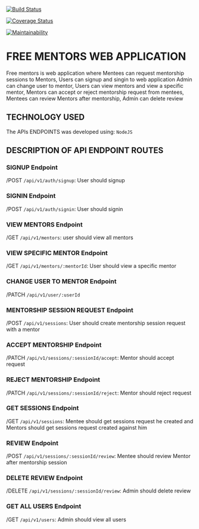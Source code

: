 [![Build Status](https://travis-ci.org/erickyvand/freeMentors.svg?branch=develop)](https://travis-ci.org/erickyvand/freeMentors)

[![Coverage Status](https://coveralls.io/repos/github/erickyvand/freeMentors/badge.svg?branch=develop)](https://coveralls.io/github/erickyvand/freeMentors?branch=develop)

[![Maintainability](https://api.codeclimate.com/v1/badges/00420ac0f5e2b0d24fac/maintainability)](https://codeclimate.com/github/erickyvand/freeMentors/maintainability)

# FREE MENTORS WEB APPLICATION

Free mentors is web application where Mentees can request mentorship sessions to Mentors,
Users can signup and singin to web application
Admin can change user to mentor,
Users can view mentors and view a specific mentor,
Mentors can accept or reject mentorship request from mentees,
Mentees can review Mentors after mentorship,
Admin can delete review

## TECHNOLOGY USED

The APIs ENDPOINTS was developed using: `NodeJS`

## DESCRIPTION OF API ENDPOINT ROUTES

### SIGNUP Endpoint

/POST `/api/v1/auth/signup`: User should signup

### SIGNIN Endpoint

/POST `/api/v1/auth/signin`: User should signin

### VIEW MENTORS Endpoint

/GET `/api/v1/mentors`: user should view all mentors

### VIEW SPECIFIC MENTOR Endpoint

/GET `/api/v1/mentors/:mentorId`: User should view a specific mentor

### CHANGE USER TO MENTOR Endpoint

/PATCH `/api/v1/user/:userId`

### MENTORSHIP SESSION REQUEST Endpoint 

/POST `/api/v1/sessions`: User should create mentorship session request with a mentor 

### ACCEPT MENTORSHIP Endpoint

/PATCH `/api/v1/sessions/:sessionId/accept`: Mentor should accept request

### REJECT MENTORSHIP Endpoint

/PATCH `/api/v1/sessions/:sessionId/reject`: Mentor should reject request

### GET SESSIONS Endpoint

/GET `/api/v1/sessions`: Mentee should get sessions request he created and Mentors should get sessions request created against him

### REVIEW Endpoint

/POST `/api/v1/sessions/:sessionId/review`: Mentee should review Mentor after mentorship session

### DELETE REVIEW Endpoint

/DELETE `/api/v1/sessions/:sessionId/review`: Admin should delete review

### GET ALL USERS Endpoint

/GET `/api/v1/users`: Admin should view all users
